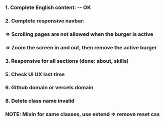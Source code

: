 ### 1. Complete English content: -- OK

### 2. Complete responsive navbar:

### => Scrolling pages are not allowed when the burger is active

### => Zoom the screen in and out, then remove the active burger

### 3. Responsive for all sections (done: about, skills)

### 5. Check UI UX last time

### 6. Github domain or vercels domain

### 8. Delete class name invalid

### NOTE: Mixin for same classes, use extend => remove reset css

